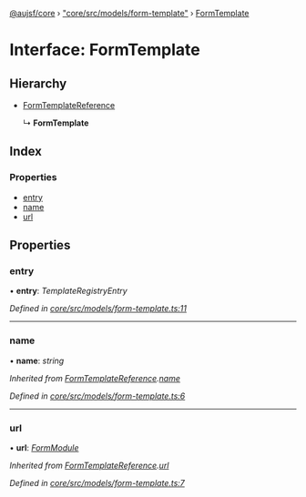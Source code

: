 [@aujsf/core](../README.md) › ["core/src/models/form-template"](../modules/_core_src_models_form_template_.md) › [FormTemplate](_core_src_models_form_template_.formtemplate.md)

# Interface: FormTemplate

## Hierarchy

* [FormTemplateReference](_core_src_models_form_template_.formtemplatereference.md)

  ↳ **FormTemplate**

## Index

### Properties

* [entry](_core_src_models_form_template_.formtemplate.md#entry)
* [name](_core_src_models_form_template_.formtemplate.md#name)
* [url](_core_src_models_form_template_.formtemplate.md#url)

## Properties

###  entry

• **entry**: *TemplateRegistryEntry*

*Defined in [core/src/models/form-template.ts:11](https://github.com/jbockle/au-jsonschema-form/blob/05b11cf/packages/core/src/models/form-template.ts#L11)*

___

###  name

• **name**: *string*

*Inherited from [FormTemplateReference](_core_src_models_form_template_.formtemplatereference.md).[name](_core_src_models_form_template_.formtemplatereference.md#name)*

*Defined in [core/src/models/form-template.ts:6](https://github.com/jbockle/au-jsonschema-form/blob/05b11cf/packages/core/src/models/form-template.ts#L6)*

___

###  url

• **url**: *[FormModule](../modules/_core_src_models_form_template_.md#formmodule)*

*Inherited from [FormTemplateReference](_core_src_models_form_template_.formtemplatereference.md).[url](_core_src_models_form_template_.formtemplatereference.md#url)*

*Defined in [core/src/models/form-template.ts:7](https://github.com/jbockle/au-jsonschema-form/blob/05b11cf/packages/core/src/models/form-template.ts#L7)*
